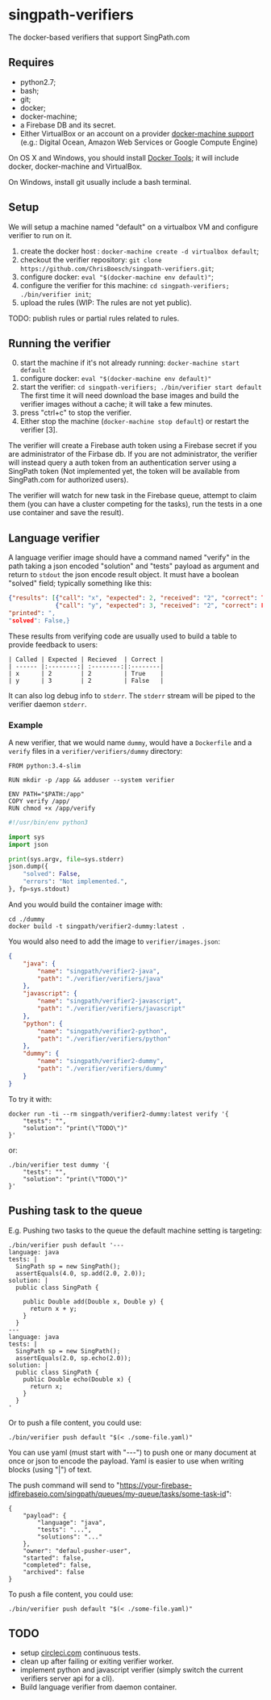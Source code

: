# singpath-verifiers

The docker-based verifiers that support SingPath.com


## Requires

- python2.7;
- bash;
- git;
- docker;
- docker-machine;
- a Firebase DB and its secret.
- Either VirtualBox or an account on a provider
[docker-machine support](https://docs.docker.com/machine/drivers/os-base/)
(e.g.: Digital Ocean, Amazon Web Services or Google Compute Engine)

On OS X and Windows, you should install
[Docker Tools](https://www.docker.com/docker-toolbox); it will include
docker, docker-machine and VirtualBox.

On Windows, install git usually include a bash terminal.


## Setup

We will setup a machine named "default" on a virtualbox VM and configure
verifier to run on it.

1. create the docker host : `docker-machine create -d virtualbox default`;
2. checkout the verifier repository: `git clone https://github.com/ChrisBoesch/singpath-verifiers.git`;
3. configure docker: `eval "$(docker-machine env default)"`;
4. configure the verifier for this machine: `cd singpath-verifiers; ./bin/verifier init`;
5. upload the rules (WIP: The rules are not yet public).

TODO: publish rules or partial rules related to rules.


## Running the verifier

0. start the machine if it's not already running: `docker-machine start default`
1. configure docker: `eval "$(docker-machine env default)"`
2. start the verifier: `cd singpath-verifiers; ./bin/verifier start default`
   The first time it will need download the base images and build the verifier
   images without a cache; it will take a few minutes.
3. press "ctrl+c" to stop the verifier.
4. Either stop the machine (`docker-machine stop default`) or restart the
    verifier [3].

The verifier will create a Firebase auth token using a Firebase secret if you
are administrator of the Firbase db. If you are not administrator, the verifier
will instead query a auth token from an authentication server using a SingPath
token (Not implemented yet, the token will be available from SingPath.com for
authorized users).

The verifier will watch for new task in the Firebase queue, attempt to claim
them (you can have a cluster competing for the tasks), run the tests in a one
use container and save the result).


## Language verifier

A language verifier image should have a command named "verify" in the path taking
a json encoded "solution" and "tests" payload as argument and return to `stdout`
the json encode result object. It must have a boolean "solved" field; typically
something like this:

```json
{"results": [{"call": "x", "expected": 2, "received": "2", "correct": True},
             {"call": "y", "expected": 3, "received": "2", "correct": False}],
"printed": ",
"solved": False,}
```

These results from verifying code are usually used to build a table to provide
feedback to users:

```
| Called | Expected | Recieved  | Correct |
| ------ |:--------:| :--------:|:--------|
| x      | 2        | 2         | True    |
| y      | 3        | 2         | False   |
```

It can also log debug info to `stderr`. The `stderr` stream will be piped to
the verifier daemon `stderr`.


### Example

A new verifier, that we would name `dummy`, would have a `Dockerfile` and
a `verify` files in a `verifier/verifiers/dummy` directory:

```Dockefile
FROM python:3.4-slim

RUN mkdir -p /app && adduser --system verifier

ENV PATH="$PATH:/app"
COPY verify /app/
RUN chmod +x /app/verify

```

```python
#!/usr/bin/env python3

import sys
import json

print(sys.argv, file=sys.stderr)
json.dump({
    "solved": False,
    "errors": "Not implemented.",
}, fp=sys.stdout)

```

And you would build the container image with:
```shell
cd ./dummy
docker build -t singpath/verifier2-dummy:latest .
```

You would also need to add the image to `verifier/images.json`:
```json
{
    "java": {
        "name": "singpath/verifier2-java",
        "path": "./verifier/verifiers/java"
    },
    "javascript": {
        "name": "singpath/verifier2-javascript",
        "path": "./verifier/verifiers/javascript"
    },
    "python": {
        "name": "singpath/verifier2-python",
        "path": "./verifier/verifiers/python"
    },
    "dummy": {
        "name": "singpath/verifier2-dummy",
        "path": "./verifier/verifiers/dummy"
    }
}

```

To try it with:
```shell
docker run -ti --rm singpath/verifier2-dummy:latest verify '{
	"tests": "",
	"solution": "print(\"TODO\")"
}'
```

or:
```shell
./bin/verifier test dummy '{
	"tests": "",
	"solution": "print(\"TODO\")"
}'
```



## Pushing task to the queue


E.g. Pushing two tasks to the queue the default machine setting is targeting:

```shell
./bin/verifier push default '---
language: java
tests: |
  SingPath sp = new SingPath();
  assertEquals(4.0, sp.add(2.0, 2.0));
solution: |
  public class SingPath {

    public Double add(Double x, Double y) {
      return x + y;
    }
  }
---
language: java
tests: |
  SingPath sp = new SingPath();
  assertEquals(2.0, sp.echo(2.0));
solution: |
  public class SingPath {
    public Double echo(Double x) {
      return x;
    }
  }
'
```

Or to push a file content, you could use:
```shell
./bin/verifier push default "$(< ./some-file.yaml)"
```

You can use yaml (must start with "---") to push one or many document at once
or json to encode the payload. Yaml is easier to use when writing
blocks (using "|") of text.


The push command will send to
"https://your-firebase-idfirebaseio.com/singpath/queues/my-queue/tasks/some-task-id":
```
{
	"payload": {
		"language": "java",
		"tests": "...",
		"solutions": "..."
	},
	"owner": "defaul-pusher-user",
	"started": false,
	"completed": false,
	"archived": false
}
```

To push a file content, you could use:
```shell
./bin/verifier push default "$(< ./some-file.yaml)"
```

## TODO

- setup [circleci.com](https://circleci.com/docs/docker) continuous tests.
- clean up after failing or exiting verifier worker.
- implement python and javascript verifier (simply switch the current verifiers server
  api for a cli).
- Build language verifier from daemon container.